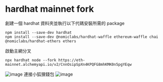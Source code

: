# hardhat mainnet fork

創建一個 hardhat 資料夾並執行以下代碼安裝所需的 package

```
npm install --save-dev hardhat
npm install --save-dev @nomiclabs/hardhat-waffle ethereum-waffle chai @nomiclabs/hardhat-ethers ethers
```

啟動主網分叉

```
npx hardhat node --fork https://eth-mainnet.alchemyapi.io/v2/CnnOsipSpXn4KPQFG8mhKMK0n5pgYEqw
```
![image](https://user-images.githubusercontent.com/70627447/148554490-8091dce9-fbcd-4acf-a010-758f9270e569.png)
連接小狐狸錢包
![image](https://user-images.githubusercontent.com/70627447/148554665-2935417e-2e9c-4438-af82-a21070442bff.png)


